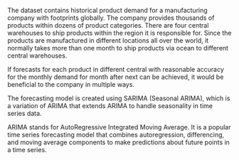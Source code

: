 The dataset contains historical product demand for a manufacturing company with footprints globally. The company provides thousands of products within dozens of product categories. There are four central warehouses to ship products within the region it is responsible for. Since the products are manufactured in different locations all over the world, it normally takes more than one month to ship products via ocean to different central warehouses.

If forecasts for each product in different central with reasonable accuracy for the monthly demand for month after next can be achieved, it would be beneficial to the company in multiple ways.

The forecasting model is created using SARIMA (Seasonal ARIMA), which is a variation of ARIMA that extends ARIMA to handle seasonality in time series data.

ARIMA stands for AutoRegressive Integrated Moving Average. It is a popular time series forecasting model that combines autoregression, differencing, and moving average components to make predictions about future points in a time series.
